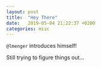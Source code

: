 ```yaml
---
layout: post
title:  "Hey There"
date:   2019-05-04 21:22:37 +0200
categories: misc
---
```


`@lmenger` introduces himself!

Still trying to figure things out...
